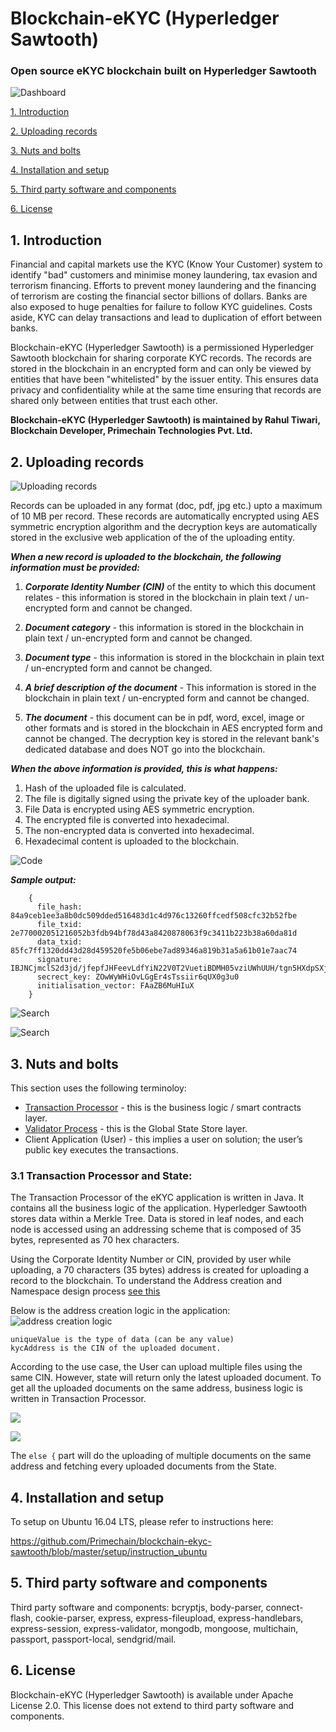 # Blockchain-eKYC (Hyperledger Sawtooth)
### Open source eKYC blockchain built on Hyperledger Sawtooth

![Dashboard](http://www.primechaintech.com/img/sawtooth/dashboard.png)

[1. Introduction](#1-introduction)

[2. Uploading records](#2-uploading-records)

[3. Nuts and bolts](#3-nuts-and-bolts)

[4. Installation and setup](#4-installation-and-setup)

[5. Third party software and components](#5-third-party-software-and-components)

[6. License](#6-license)

## 1. Introduction
Financial and capital markets use the KYC (Know Your Customer) system to identify "bad" customers and minimise money laundering, tax evasion and terrorism financing. Efforts to prevent money laundering and the financing of terrorism are costing the financial sector billions of dollars. Banks are also exposed to huge penalties for failure to follow KYC guidelines. Costs aside, KYC can delay transactions and lead to duplication of effort between banks.

Blockchain-eKYC (Hyperledger Sawtooth) is a permissioned Hyperledger Sawtooth blockchain for sharing corporate KYC records. The records are stored in the blockchain in an encrypted form and can only be viewed by entities that have been "whitelisted" by the issuer entity. This ensures data privacy and confidentiality while at the same time ensuring that records are shared only between entities that trust each other.

**Blockchain-eKYC (Hyperledger Sawtooth) is maintained by Rahul Tiwari, Blockchain Developer, Primechain Technologies Pvt. Ltd.**

## 2. Uploading records

![Uploading records](http://www.primechaintech.com/img/sawtooth/upload2.png)

Records can be uploaded in any format (doc, pdf, jpg etc.) upto a maximum of 10 MB per record. These records are automatically encrypted using AES symmetric encryption algorithm and the decryption keys are automatically stored in the exclusive web application of the of the uploading entity. 

***When a new record is uploaded to the blockchain, the following information must be provided:***

1. ***Corporate Identity Number (CIN)*** of the entity to which this document relates - this information is stored in the blockchain in plain text / un-encrypted form and cannot be changed.

2. ***Document category*** - this information is stored in the blockchain in plain text / un-encrypted form and cannot be changed.

3. ***Document type*** - this information is stored in the blockchain in plain text / un-encrypted form and cannot be changed.

4. ***A brief description of the document*** - This information is stored in the blockchain in plain text / un-encrypted form and cannot be changed.

5. ***The document*** - this document can be in pdf, word, excel, image or other formats and is stored in the blockchain in AES encrypted form and cannot be changed. The decryption key is stored in the relevant bank's dedicated database and does NOT go into the blockchain. 

***When the above information is provided, this is what happens:***
1. Hash of the uploaded file is calculated.
2. The file is digitally signed using the private key of the uploader bank.
3. File Data is encrypted using AES symmetric encryption.
4. The encrypted file is converted into hexadecimal.
5. The non-encrypted data is converted into hexadecimal.
6. Hexadecimal content is uploaded to the blockchain.

![Code](http://www.primechaintech.com/img/sawtooth/code1.png)

***Sample output:***
```
    {
      file_hash: 84a9ceb1ee3a8b0dc509dded516483d1c4d976c13260ffcedf508cfc32b52fbe
      file_txid: 2e770002051216052b3fdb94bf78d43a8420878063f9c3411b223b38a60da81d
      data_txid: 85fc7ff1320dd43d28d459520fe5b06ebe7ad89346a819b31a5a61b01e7aac74
      signature: IBJNCjmclS2d3jd/jfepfJHFeevLdfYiN22V0T2VuetiBDMH05vziUWhUUH/tgn5HXdpSXjMFISOqFl7JPU8Tt8=
      secrect_key: ZOwWyWHiOvLGgEr4sTssiir6qUX0g3u0
      initialisation_vector: FAaZB6MuHIuX
    }
```
![Search](http://www.primechaintech.com/img/sawtooth/search.png)

![Search](http://www.primechaintech.com/img/sawtooth/search2.png)


## 3. Nuts and bolts

This section uses the following terminoloy: 
* [Transaction Processor](https://intelledger.github.io/architecture/transactions_and_batches.html) - this is the business logic / smart contracts layer.
* [Validator Process](https://sawtooth.hyperledger.org/docs/core/releases/latest/architecture/global_state.html) - this is the Global State Store layer. 
* Client Application (User)	- this implies a user on solution; the user’s public key executes the transactions.

### 3.1	Transaction Processor and State:

The Transaction Processor of the eKYC application is written in Java. It contains all the business logic of the application. Hyperledger Sawtooth stores data within a Merkle Tree. Data is stored in leaf nodes, and each node is accessed using an addressing scheme that is composed of 35 bytes, represented as 70 hex characters. 

Using the Corporate Identity Number or CIN, provided by user while uploading, a 70 characters (35 bytes) address is created for uploading a record to the blockchain. To understand the Address creation and Namespace design process [see this](https://sawtooth.hyperledger.org/docs/core/releases/1.0/app_developers_guide/address_and_namespace.html)

Below is the address creation logic in the application:
![address creation logic](http://www.primechaintech.com/img/sawtooth/address_creation.png)

```
uniqueValue is the type of data (can be any value)
kycAddress is the CIN of the uploaded document.
```
According to the use case, the User can upload multiple files using the same CIN. However, state will return only the latest uploaded document. To get all the uploaded documents on the same address,  business logic is written in Transaction Processor.  

![](http://www.primechaintech.com/img/sawtooth/txn_logic.png)

![](http://www.primechaintech.com/img/sawtooth/transaction.png)

The `else {` part will do the uploading of multiple documents on the same address and fetching every uploaded documents from the State.


## 4. Installation and setup

To setup on Ubuntu 16.04 LTS, please refer to instructions here:

https://github.com/Primechain/blockchain-ekyc-sawtooth/blob/master/setup/instruction_ubuntu


## 5. Third party software and components

Third party software and components: bcryptjs, body-parser, connect-flash, cookie-parser, express, express-fileupload, express-handlebars, express-session, express-validator, mongodb, mongoose, multichain, passport, passport-local, sendgrid/mail.

## 6. License
Blockchain-eKYC (Hyperledger Sawtooth) is available under Apache License 2.0. This license does not extend to third party software and components.
